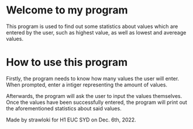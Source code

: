 # Welcome to my program

This program is used to find out some statistics about values which are entered by the user, such as highest value, as well as lowest and avereage values.


# How to use this program

Firstly, the program needs to know how many values the user will enter. When prompted, enter a intiger representing the amount of values.

Afterwards, the program will ask the user to input the values themselves. Once the values have been successfully entered, the program will print out the aforementioned statistics about said values. 

Made by strawloki for H1 EUC SYD on Dec. 6th, 2022.